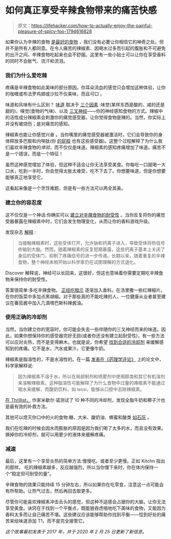 # 如何真正享受辛辣食物带来的痛苦快感

> 原文：<https://lifehacker.com/how-to-actually-enjoy-the-painful-pleasure-of-spicy-foo-1794616828>

如果你认为辛辣的食物 [是最好的食物](http://lifehacker.com/why-spicy-food-makes-you-feel-high-1791090210) ，我们没有必要让你相信它的神奇之处。但并不是所有人都同意。在令人痛苦的辣椒素、因喝水过多而引起的腹胀和不可避免的出汗之间，辛辣食物吃起来也会不舒服。这里有一些小贴士可以让你在享受香料的同时不会胀气、流汗和流泪。



### **我们为什么爱吃辣**

疼痛是辛辣食物如此美味的部分原因。你耳朵流血的感觉只会增加这种体验，让你的咖喱或布法罗鸡翅或沙拉不仅美味，而且可口 。

味道和风味有什么区别？ [味道](https://www.scienceofcooking.com/what_is_flavor.htm) 取决于 [三个因素](http://www.popsci.com/science/article/2013-06/fyi-are-people-born-tolerance-spicy-food) :味觉(某样东西是酸的、咸的还是甜的)、嗅觉(食物的气味)、以及 [三叉神经](https://academic.oup.com/chemse/article/40/1/61/2908182)——你的神经感知食物的方式。辣椒中的活性成分辣椒素会刺激你的痛觉感受器，让你觉得食物是辣的。当然，你实际上并没有被烧伤；是对痛苦的感知。

辣椒素也能让你感觉兴奋 。当你嘴里的痛觉感受器被激活时，它们会导致你的身体释放多巴胺和内啡肽(你 [的屁股](https://www.youtube.com/watch?v=0Bh4wlITDFs) 也有这些感受器)。这整个过程解释了为什么我们喜欢辛辣食物的*体验*，而不仅仅是味道。辣椒素的感知疼痛增加了味道。痛苦不是一个错误，而是一个特征！

虽然这种感觉增加了体验，但这种不适会让你无法享受美食。你每吃一口就喝一大口水，吃到一半时，你会觉得太胀太难受，吃不下去了。你想要味道，但是你想要能够真正地享受它。

这看起来像是一个烹饪难题，但是有一些方法可以两全其美。

### **建立你的容忍度**

这不仅仅是一个神话:你确实可以 [建立对辛辣食物的耐受性](http://lifehacker.com/build-a-gradual-tolerance-to-spicy-foods-5615750#_ga=1.89052242.891015288.1493090547) 。当你反复将你的痛觉受器暴露在辣椒素中时，它们会发生物理变化，从而让你的香料游戏升级。

发现杂志 [解释](http://discovermagazine.com/2015/dec/5-ask-discover) :

> 当接触辣椒素时，这些受体打开，允许钠和钙离子进入，导致受体将热信号传输到大脑。然而，随着辣椒素的反复短期暴露，这些钙离子基本上关闭了身后的受体门，抑制了疼痛信号的进一步传递。长期以来，随着重复的辛辣食物，整个神经末梢开始以科学家仍在试图理解的方式退化。

Discover 解释说，神经可以长回来，这很好，但这也意味着你需要定期吃辛辣食物来保持你的耐受性。

答案很简单:多吃辛辣食物。 [正经吃暗示](http://www.seriouseats.com/2010/08/how-to-build-a-tolerance-for-spicy-foods.html) 逐渐加入香料。在汤里撒一些红辣椒片。在你的饭菜中多加点黑胡椒。对于那些真的不能吃辣的人，一位健康从业者甚至建议在番茄酱中加入几滴塔巴斯科辣酱油。

### **使用正确的冷却剂**

当然，当你建立你的宽容时，你可能会失去一些伴随你的三叉神经而来的味道。因此，如果你想保持你的感受器完好无损(或者你还没有建立起耐受性)，有一些方法可以应对炎热，而不是变得麻木。也就是说，你希望 [找到合适的冷却剂](https://lifehacker.com/the-foods-that-cool-your-mouth-after-eating-something-s-1698035076) 来缓解感知到的疼痛。它不是水、汽水或果汁。它更像牛奶。

辣椒素是脂溶性的，不是水溶性的。在一篇 [发表在《药理学评论》](https://www.ncbi.nlm.nih.gov/pmc/articles/PMC3462993/) 上的论文中，科学家解释说:

> 因为辣椒素不溶于水，所以在局部制剂和喷雾剂中使用醇类和其它有机溶剂来溶解辣椒素。这种脂溶性可能解释了为什么食物中过量的辣椒素不能通过喝水来缓解，而酸奶饮料，如 lassi，能够从口腔中去除辣椒素。

[在 Thrillist，](https://www.thrillist.com/eat/nation/the-best-ways-to-cool-a-burning-mouth-after-eating-spicy-foods) 作家米歇尔·诺测试了 10 种不同的冷却剂，发现全脂牛奶和椰子汁也是最有效的补救方法。

其他可以熄灭你口中的火的食物:糖、大米、酸奶油、蜂蜜和酸类 [如石灰](https://lifehacker.com/cool-your-mouth-from-spicy-foods-with-acid-1750003797) 。

我们在吃辣的时候会因水而膨胀的原因是因为我们喝了太多的水，而且没有效果。换掉你的冷却剂，就可以用更少的液体来缓解疼痛。

### **减速**

最后，这里有一个享受炎热的简单方法:慢慢吃。或者至少更慢。正如 Kitchn 指出的那样， 吃的辣椒素越多，反应越强烈，所以当你慢下来时，你在体内保持一个“稳定但可耐受的量”。

辛辣食物的效果只能持续 15 分钟左右，所以如果你在吃零食，注意这一点可能会有所帮助。让热气过去，然后再回去取更多。

尽管你可能喜欢辣椒素冲击舌头的感觉，但这种不适感会占据你的大脑，让你无法享受美食。诀窍在于找到一个平衡点，既能狼吞虎咽地吃下美味的食物，又能因为香料太多而让自己痛苦不堪。这些建议应该能够帮助你找到平衡——恰到好处的痛苦来给味道添加 T1，而不是完全接管它。

*这个故事最初发表于 2017 年，并于 2020 年 2 月 25 日更新了新信息。*